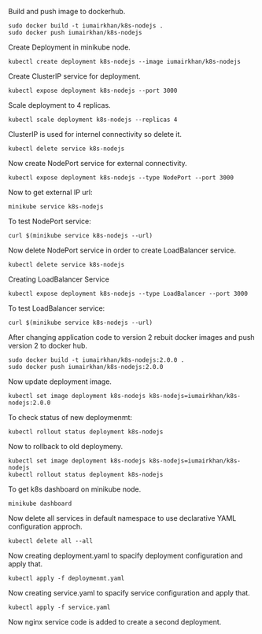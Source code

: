 Build and push image to dockerhub.
```
sudo docker build -t iumairkhan/k8s-nodejs .
sudo docker push iumairkhan/k8s-nodejs
```
Create Deployment in minikube node.
```
kubectl create deployment k8s-nodejs --image iumairkhan/k8s-nodejs
```
Create ClusterIP service for deployment.
```
kubectl expose deployment k8s-nodejs --port 3000
```

Scale deployment to 4 replicas.

```
kubectl scale deployment k8s-nodejs --replicas 4
```

ClusterIP is used for internel connectivity so delete it.
```
kubectl delete service k8s-nodejs
```

Now create NodePort service for external connectivity.
```
kubectl expose deployment k8s-nodejs --type NodePort --port 3000
```

Now to get external IP url:
```
minikube service k8s-nodejs
```

To test NodePort service:
```
curl $(minikube service k8s-nodejs --url)
```

Now delete NodePort service in order to create LoadBalancer service.
```
kubectl delete service k8s-nodejs
```

Creating LoadBalancer Service
```
kubectl expose deployment k8s-nodejs --type LoadBalancer --port 3000
```
To test LoadBalancer service:
```
curl $(minikube service k8s-nodejs --url)
```

After changing application code to version 2 rebuit docker images and push version 2 to docker hub.
```
sudo docker build -t iumairkhan/k8s-nodejs:2.0.0 .
sudo docker push iumairkhan/k8s-nodejs:2.0.0
```

Now  update deployment image.
```
kubectl set image deployment k8s-nodejs k8s-nodejs=iumairkhan/k8s-nodejs:2.0.0
```

To check status of new deploymenmt:
```
kubectl rollout status deployment k8s-nodejs
```

Now to rollback to old deploymeny.
```
kubectl set image deployment k8s-nodejs k8s-nodejs=iumairkhan/k8s-nodejs
kubectl rollout status deployment k8s-nodejs
```
To get k8s dashboard on minikube node.
```
minikube dashboard
```
Now delete all services in default namespace to use declarative YAML configuration approch.
```
kubectl delete all --all
```
Now creating deployment.yaml to spacify deployment configuration and apply that.
```
kubectl apply -f deploymenmt.yaml
```
Now creating service.yaml to spacify service configuration and apply that.
```
kubectl apply -f service.yaml
```
Now nginx service code is added to create a second deployment.